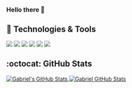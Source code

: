### Hello there 🤘

<!--
**gabrielronei/gabrielronei** is a ✨ _special_ ✨ repository because its `README.md` (this file) appears on your GitHub profile.

Here are some ideas to get you started:

- 🔭 I’m currently working on ...
- 🌱 I’m currently learning ...
- 👯 I’m looking to collaborate on ...
- 🤔 I’m looking for help with ...
- 💬 Ask me about ...
- 📫 How to reach me: ...
- 😄 Pronouns: ...
- ⚡ Fun fact: ...
-->

## 🔧 Technologies & Tools
![](https://img.shields.io/badge/Code-Java-informational?style=flat&logo=java&logoColor=white&color=60ADFA)
![](https://img.shields.io/badge/Code-React-informational?style=flat&logo=react&logoColor=white&color=60ADFA)
![](https://img.shields.io/badge/Code-JavaScript-informational?style=flat&logo=javascript&logoColor=white&color=60ADFA)
![](https://img.shields.io/badge/Editor-IntelliJ_IDEA-informational?style=flat&logo=intellij-idea&logoColor=white&color=60ADFA)
![](https://img.shields.io/badge/Repository-Github-informational?style=flat&logo=github&logoColor=white&color=60ADFA)
![](https://img.shields.io/badge/OS-Linux-informational?style=flat&logo=linux&logoColor=white&color=60ADFA)

## :octocat: GitHub Stats

<a href="https://github.com/gabrielronei/gabrielronei">
  <img align="center" src="https://github-readme-stats.vercel.app/api/top-langs/?username=gabrielronei&show_icons=true&line_height=22&count_private=true&title_color=60ADFA&text_color=c9cacc&icon_color=2bbc8a&bg_color=1d1f21&langs_count=3" alt="Gabriel's GitHub Stats" />
</a>

<a href="https://github.com/gabrielronei/gabrielronei">
  <img align="center" src="https://github-readme-stats.vercel.app/api?username=gabrielronei&show_icons=true&line_height=27&count_private=true&title_color=60ADFA&text_color=c9cacc&icon_color=60ADFA&bg_color=1d1f21" alt="Gabriel GitHub Stats" />
</a>

